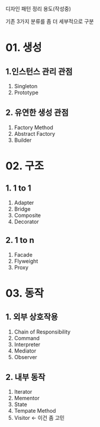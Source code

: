 디자인 패턴 정리 용도(작성중)

기존 3가지 분류를 좀 더 세부적으로 구분
# 01. 생성
## 1.인스턴스 관리 관점
1) Singleton
2) Prototype
## 2. 유연한 생성 관점
1) Factory Method
2) Abstract Factory
3) Builder
# 02. 구조
## 1. 1 to 1
1) Adapter
2) Bridge
3) Composite
4) Decorator
## 2. 1 to n
1) Facade
2) Flyweight
3) Proxy
# 03. 동작
## 1. 외부 상호작용
1) Chain of Responsibility
2) Command
3) Interpreter
4) Mediator
5) Observer
## 2. 내부 동작
1) Iterator
2) Mementor
3) State
4) Tempate Method
5) Visitor <- 이건 좀 고민
